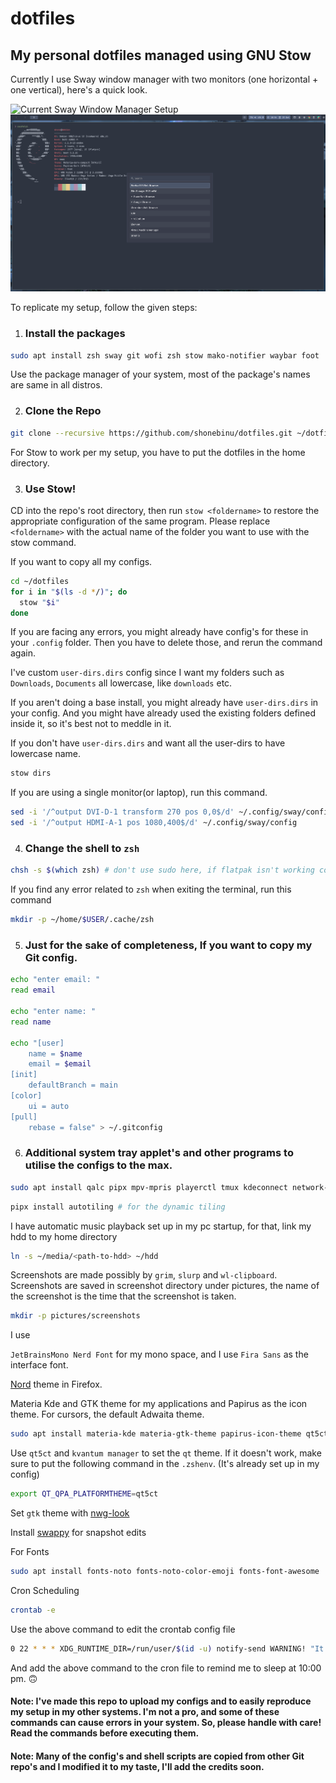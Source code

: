 # dotfiles
## My personal dotfiles managed using GNU Stow

Currently I use Sway window manager with two monitors (one horizontal + one vertical), here's a quick look.

![Current Sway Window Manager Setup](./20230709_18:37:45_247915744.png)
![Sway, Wofi and Waybar](./swappy-20231023-105650.png)

To replicate my setup, follow the given steps: 

1. ### Install the packages
```bash
sudo apt install zsh sway git wofi zsh stow mako-notifier waybar foot
```
Use the package manager of your system, most of the package's names are same in all distros.

2. ### Clone the Repo
```bash
git clone --recursive https://github.com/shonebinu/dotfiles.git ~/dotfiles
```
For Stow to work per my setup, you have to put the dotfiles in the home directory.

3. ### Use Stow!
CD into the repo's root directory, then run `stow <foldername>` to restore the appropriate configuration of the same program. Please replace `<foldername>` with the actual name of the folder you want to use with the stow command.

If you want to copy all my configs.
```bash
cd ~/dotfiles
for i in "$(ls -d */)"; do 
  stow "$i"
done
```
If you are facing any errors, you might already have config's for these in your `.config` folder. Then you have to delete those, and rerun the command again.

I've custom `user-dirs.dirs` config since I want my folders such as `Downloads`, `Documents` all lowercase, like `downloads` etc.

If you aren't doing a base install, you might already have `user-dirs.dirs` in your config. And you might have already used the existing folders defined inside it, so it's best not to meddle in it.

If you don't have `user-dirs.dirs` and want all the user-dirs to have lowercase name.
```bash
stow dirs
```

If you are using a single monitor(or laptop), run this command.
```bash
sed -i '/^output DVI-D-1 transform 270 pos 0,0$/d' ~/.config/sway/config
sed -i '/^output HDMI-A-1 pos 1080,400$/d' ~/.config/sway/config
```

4. ### Change the shell to `zsh`
```bash
chsh -s $(which zsh) # don't use sudo here, if flatpak isn't working correctly, change back to bash and set zsh only for the terminal session
```
If you find any error related to `zsh` when exiting the terminal, run this command
```bash
mkdir -p ~/home/$USER/.cache/zsh
```

5. ### Just for the sake of completeness, If you want to copy my Git config. 
```bash
echo "enter email: "
read email 

echo "enter name: "
read name

echo "[user]
	name = $name
	email = $email
[init]
	defaultBranch = main
[color]
	ui = auto
[pull]
	rebase = false" > ~/.gitconfig
```

6. ### Additional system tray applet's and other programs to utilise the configs to the max.
```bash
sudo apt install qalc pipx mpv-mpris playerctl tmux kdeconnect network-manager swayidle swaylock udiskie blueman mpv bat imv zathura neovim neofetch grim slurp wl-clipboard swayimg wtype exa zoxide nala ripgrep
```
```bash
pipx install autotiling # for the dynamic tiling
```

I have automatic music playback set up in my pc startup, for that, link my hdd to my home directory 
```bash
ln -s ~/media/<path-to-hdd> ~/hdd
```

Screenshots are made possibly by `grim`, `slurp` and `wl-clipboard`. Screenshots are saved in screenshot directory under pictures, the name of the screenshot is the time that the screenshot is taken.
```bash
mkdir -p pictures/screenshots
```

I use 

`JetBrainsMono Nerd Font` for my mono space, and I use `Fira Sans` as the interface font.

[Nord](https://addons.mozilla.org/en-US/firefox/addon/nord-firefox/) theme in Firefox.

Materia Kde and GTK theme for my applications and Papirus as the icon theme. For cursors, the default Adwaita theme.
```bash
sudo apt install materia-kde materia-gtk-theme papirus-icon-theme qt5ct 
```
Use `qt5ct` and `kvantum manager` to set the `qt` theme. If it doesn't work, make sure to put the following command in the `.zshenv`. (It's already set up in my config)
```bash
export QT_QPA_PLATFORMTHEME=qt5ct
```

Set `gtk` theme with [nwg-look](https://github.com/nwg-piotr/nwg-look)

Install [swappy](https://github.com/jtheoof/swappy) for snapshot edits 

For Fonts
```bash
sudo apt install fonts-noto fonts-noto-color-emoji fonts-font-awesome 
```

Cron Scheduling
```bash
crontab -e
```
Use the above command to edit the crontab config file 
```bash
0 22 * * * XDG_RUNTIME_DIR=/run/user/$(id -u) notify-send WARNING! "It's 10:00 PM, go sleep bitch!" ; ssh poco termux-tts-speak "Shone, It's 10PM and now it's time to sleep"                      
```
And add the above command to the cron file to remind me to sleep at 10:00 pm. 🙃

#### Note: I've made this repo to upload my configs and to easily reproduce my setup in my other systems. I'm not a pro, and some of these commands can cause errors in your system. So, please handle with care! Read the commands before executing them.

#### Note: Many of the config's and shell scripts are copied from other Git repo's and I modified it to my taste, I'll add the credits soon. 
